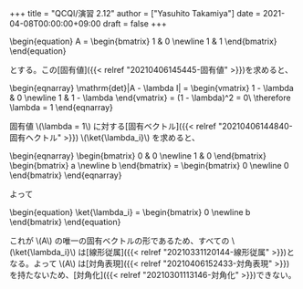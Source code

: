 +++
title = "QCQI/演習 2.12"
author = ["Yasuhito Takamiya"]
date = 2021-04-08T00:00:00+09:00
draft = false
+++

\begin{equation}
  A =
  \begin{bmatrix}
    1 & 0 \newline
    1 & 1
  \end{bmatrix}
\end{equation}

とする。この[固有値]({{< relref "20210406145445-固有値" >}})を求めると、

\begin{eqnarray}
  \mathrm{det}|A - \lambda I| = \begin{vmatrix}
    1 - \lambda & 0 \newline
    1 & 1 - \lambda
  \end{vmatrix} =
  (1 - \lambda)^2 = 0\ \therefore \lambda = 1
\end{eqnarray}

固有値 \\(\lambda = 1\\) に対する[固有ベクトル]({{< relref "20210406144840-固有ヘクトル" >}}) \\(\ket{\lambda\_i}\\) を求めると、

\begin{eqnarray}
  \begin{bmatrix}
    0 & 0 \newline
    1 & 0
  \end{bmatrix}
  \begin{bmatrix}
    a \newline
    b
  \end{bmatrix} =
  \begin{bmatrix}
    0 \newline
    0
  \end{bmatrix}
\end{eqnarray}

よって

\begin{equation}
  \ket{\lambda\_i} =
  \begin{bmatrix}
    0 \newline
    b
  \end{bmatrix}
\end{equation}

これが \\(A\\) の唯一の固有ベクトルの形であるため、すべての \\(\ket{\lambda\_i}\\) は[線形従属]({{< relref "20210331120144-線形従属" >}})となる。よって \\(A\\) は[対角表現]({{< relref "20210406152433-対角表現" >}})を持たないため、[対角化]({{< relref "20210301113146-対角化" >}})できない。
